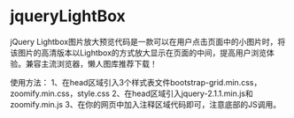 # jqueryLightBox

jQuery Lightbox图片放大预览代码是一款可以在用户点击页面中的小图片时，将该图片的高清版本以Lightbox的方式放大显示在页面的中间，提高用户浏览体验。兼容主流浏览器，懒人图库推荐下载！

使用方法：
1、在head区域引入3个样式表文件bootstrap-grid.min.css，zoomify.min.css，style.css
2、在head区域引入jquery-2.1.1.min.js和zoomify.min.js
3、在你的网页中加入<!-- 代码 开始 --><!-- 代码 结束 -->注释区域代码即可，注意底部的JS调用。

